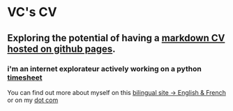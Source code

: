 # VC's CV

## Exploring the potential of having a [markdown CV hosted on github pages](https://tripledoublev.github.io/CV/).

### i'm an internet explorateur actively working on a python [timesheet](https://github.com/tripledoublev/timesheet) 

You can find out more about myself on this [bilingual site -> English & French](https://vincent.charlebois.info/) or on my [dot com](https://vincentcharlebois.com)


